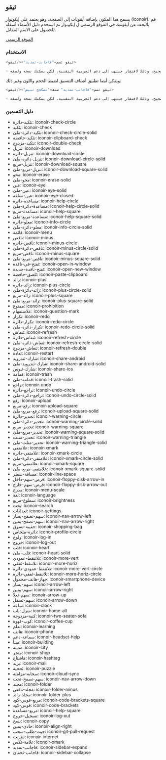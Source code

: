 ## ئيقو
يسمح هذا المكون بإضافة أيقونات إلى الصفحة، وهو يعتمد على إيكونوار (iconoir).
قم بالبحت عن أيقونتك في الموقع الرسمي ل إيكونوار تم استخدم دليل الأسماء أسفله للحصول على الاسم المقابل.

[الموقع الرسمي](https://iconoir.com)
 
### الاستخدام

```python
<ئيقو ئسم="قاجانب-تمديد"></ئيقو>

☜ هام: الكود أعلاه لا يعرض بشكل صحيح، وذلك لافتقار جيتهب إلى دعم العربية التقنية. لكن يمكنك نسخه ولصقه.
```

ويمكن أيضا تطبيق أصناف التنسيق لضبط الحجم واللون وغير ذلك.

```python
<ئيقو ئسم="قاجانب-تمديد" صنف="نصكجج ئبيض"></ئيقو>

☜ هام: الكود أعلاه لا يعرض بشكل صحيح، وذلك لافتقار جيتهب إلى دعم العربية التقنية. لكن يمكنك نسخه ولصقه.
```

### دليل الئسمين
- تئكيد-دائرة: iconoir-check-circle
- تئكيد: iconoir-check
- تئكيد-دائرة-ملئ: iconoir-check-circle-solid
- تئكيد-حافضة: iconoir-clipboard-check
- تئكيد-مزدوج: iconoir-double-check
- تنزيل: iconoir-download
- تنزيل-دائرة: iconoir-download-circle
- تنزيل-دائرة-ملئ: iconoir-download-circle-solid
- تنزيل-مربع: iconoir-download-square
- تنزيل-مربع-ملئ: iconoir-download-square-solid
- محو: iconoir-erase
- محو-ملئ: iconoir-erase-solid
- عين: iconoir-eye
- عين-ملئ: iconoir-eye-solid
- عين-مغلقة: iconoir-eye-closed
- مساعدة-دائرة: iconoir-help-circle
- مساعدة-دائرة-ملئ: iconoir-help-circle-solid
- مساعدة-مربع: iconoir-help-square
- مساعدة-مربع-ملئ: iconoir-help-square-solid
- معلو-دائرة: iconoir-info-circle
- معلو-دائرة-ملئ: iconoir-info-circle-solid
- قائمة: iconoir-menu
- ناقص: iconoir-minus
- ناقص-دائرة: iconoir-minus-circle
- ناقص-دائرة-ملئ: iconoir-minus-circle-solid
- ناقص-مربع: iconoir-minus-square
- ناقص-مربع-ملئ: iconoir-minus-square-solid
- ئفتح-في-نافدة: iconoir-open-in-window
- ئفتح-نافدة-جديدة: iconoir-open-new-window
- ئلصق-حافضة: iconoir-paste-clipboard
- زائد: iconoir-plus
- زائد-دائرة: iconoir-plus-circle
- زائد-دائرة-ملئ: iconoir-plus-circle-solid
- زائد-مربع: iconoir-plus-square
- زائد-مربع-ملئ: iconoir-plus-square-solid
- ممنوع: iconoir-prohibition
- علاستفهام: iconoir-question-mark
- تكرار: iconoir-redo
- تكرار-دائرة: iconoir-redo-circle
- تكرار-دائرة-ملئ: iconoir-redo-circle-solid
- ئنعاش: iconoir-refresh
- ئنعاش-دائرة: iconoir-refresh-circle
- ئنعاش-دائرة-ملئ: iconoir-refresh-circle-solid
- ئنعاش-مزدوج: iconoir-refresh-double
- ئعادة: iconoir-restart
- شارك-ئندرويد: iconoir-share-android
- شارك-ئندرويد-ملئ: iconoir-share-android-solid
- شارك-ئيوس: iconoir-share-ios
- قمامة: iconoir-trash
- قمامة-ملئ: iconoir-trash-solid
- تراجع: iconoir-undo
- تراجع-دائرة: iconoir-undo-circle
- تراجع-دائرة-ملئ: iconoir-undo-circle-solid
- رفع: iconoir-upload
- رفع-مربع: iconoir-upload-square
- رفع-مربع-ملئ: iconoir-upload-square-solid
- تحدير-دائرة: iconoir-warning-circle
- تحدير-دائرة-ملئ: iconoir-warning-circle-solid
- تحدير-مربع: iconoir-warning-square
- تحدير-مربع-ملئ: iconoir-warning-square-solid
- تحدير-متلت: iconoir-warning-triangle
- تحدير-متلت-ملئ: iconoir-warning-triangle-solid
- علامتفي: iconoir-xmark
- علامتفي-دائرة: iconoir-xmark-circle
- علامتفي-دائرة-ملئ: iconoir-xmark-circle-solid
- علامتفي-مربع: iconoir-xmark-square
- علامتفي-مربع-ملئ: iconoir-xmark-square-solid
- مسافة-سطر: iconoir-line-space
- قرص-سهم-داخل: iconoir-floppy-disk-arrow-in
- قرص-سهم-خارج: iconoir-floppy-disk-arrow-out
- مدرج: iconoir-menu-scale
- لغة: iconoir-language
- سطوع-مربع: iconoir-brightness
- بحت: iconoir-search
- ئعدادات: iconoir-settings
- سهم-تصفح-يسار: iconoir-nav-arrow-left
- سهم-تصفح-يمين: iconoir-nav-arrow-right
- حقيبة-تسوق: iconoir-shopping-bag
- دائرة-ملخاص: iconoir-profile-circle
- ولوج: iconoir-log-in
- خروج: iconoir-log-out
- قلب: iconoir-heart
- قلب-ملئ: iconoir-heart-solid
- تلاتنقط-عمودي: iconoir-more-vert
- تلاتنقط-ئفقي: iconoir-more-horiz
- تلاتنقط-عمودي-دائرة: iconoir-more-vert-circle
- تلاتنقط-ئفقي-دائرة: iconoir-more-horiz-circle
- جهاز-هاتف-محمول: iconoir-smartphone-device
- سهم-يسار: iconoir-arrow-left
- سهم-يمين: iconoir-arrow-right
- سهم-ئعلا: iconoir-arrow-up
- سهم-ئسفل: iconoir-arrow-down
- ساعة: iconoir-clock
- منزل-باب: iconoir-home-alt
- كنبة-مزدوجة: iconoir-two-seater-sofa
- كوب-قهوة: iconoir-coffee-cup
- تعلم: iconoir-learning
- هاتف: iconoir-phone
- سماعة-دعم: iconoir-headset-help
- مبنا: iconoir-building
- مدينة: iconoir-city
- متجر: iconoir-shop
- هاشتاج: iconoir-hashtag
- بريد: iconoir-mail
- ئحجية: iconoir-puzzle
- سحابة-مزامنة: iconoir-cloud-sync
- سهم-تصفح-تحت: iconoir-nav-arrow-down
- مجلد: iconoir-folder
- مجلد-ناقص: iconoir-folder-minus
- مجلد-زائد: iconoir-folder-plus
- مربع-قوس-كود: iconoir-code-brackets-square
- قوس-كود: iconoir-code-brackets
- مربع-مساعدة: iconoir-help-square
- تسجيل-خروج: iconoir-log-out
- نسخ: iconoir-copy
- حادي-يمين: iconoir-align-right
- جيت-طلب-سحب: iconoir-git-pull-request
- ئنترنت: iconoir-internet
- علامة-ئكس: iconoir-xmark
- قاجانب-تمديد: iconoir-sidebar-expand
- قاجانب-ئخفائ: iconoir-sidebar-collapse
